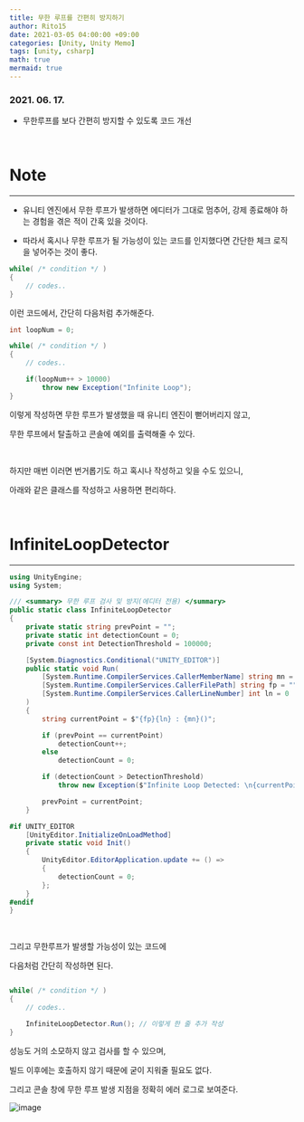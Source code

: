 ```yaml
---
title: 무한 루프를 간편히 방지하기
author: Rito15
date: 2021-03-05 04:00:00 +09:00
categories: [Unity, Unity Memo]
tags: [unity, csharp]
math: true
mermaid: true
---
```


### 2021. 06. 17.
- 무한루프를 보다 간편히 방지할 수 있도록 코드 개선

<br>

# Note
---
- 유니티 엔진에서 무한 루프가 발생하면 에디터가 그대로 멈추어, 강제 종료해야 하는 경험을 겪은 적이 간혹 있을 것이다.

- 따라서 혹시나 무한 루프가 될 가능성이 있는 코드를 인지했다면 간단한 체크 로직을 넣어주는 것이 좋다.

```cs
while( /* condition */ )
{
    // codes..
}
```

이런 코드에서, 간단히 다음처럼 추가해준다.


```cs
int loopNum = 0;

while( /* condition */ )
{
    // codes..

    if(loopNum++ > 10000)
        throw new Exception("Infinite Loop");
}
```

이렇게 작성하면 무한 루프가 발생했을 때 유니티 엔진이 뻗어버리지 않고,

무한 루프에서 탈출하고 콘솔에 예외를 출력해줄 수 있다.

<br>

하지만 매번 이러면 번거롭기도 하고 혹시나 작성하고 잊을 수도 있으니,

아래와 같은 클래스를 작성하고 사용하면 편리하다.

<br>

# InfiniteLoopDetector
---

```cs
using UnityEngine;
using System;

/// <summary> 무한 루프 검사 및 방지(에디터 전용) </summary>
public static class InfiniteLoopDetector
{
    private static string prevPoint = "";
    private static int detectionCount = 0;
    private const int DetectionThreshold = 100000;

    [System.Diagnostics.Conditional("UNITY_EDITOR")]
    public static void Run(
        [System.Runtime.CompilerServices.CallerMemberName] string mn = "",
        [System.Runtime.CompilerServices.CallerFilePath] string fp = "",
        [System.Runtime.CompilerServices.CallerLineNumber] int ln = 0
    )
    {
        string currentPoint = $"{fp}{ln} : {mn}()";

        if (prevPoint == currentPoint)
            detectionCount++;
        else
            detectionCount = 0;

        if (detectionCount > DetectionThreshold)
            throw new Exception($"Infinite Loop Detected: \n{currentPoint}\n\n");

        prevPoint = currentPoint;
    }

#if UNITY_EDITOR
    [UnityEditor.InitializeOnLoadMethod]
    private static void Init()
    {
        UnityEditor.EditorApplication.update += () =>
        {
            detectionCount = 0;
        };
    }
#endif
}
```

<br>

그리고 무한루프가 발생할 가능성이 있는 코드에

다음처럼 간단히 작성하면 된다.

```cs

while( /* condition */ )
{
    // codes..

    InfiniteLoopDetector.Run(); // 이렇게 한 줄 추가 작성
}
```

성능도 거의 소모하지 않고 검사를 할 수 있으며, 

빌드 이후에는 호출하지 않기 때문에 굳이 지워줄 필요도 없다.

그리고 콘솔 창에 무한 루프 발생 지점을 정확히 에러 로그로 보여준다.

![image](https://user-images.githubusercontent.com/42164422/122255002-aaf80100-cf08-11eb-986e-63060ee94bcd.png)


